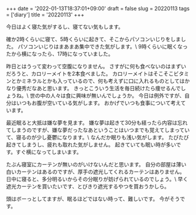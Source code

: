 +++
date = '2022-01-13T18:37:01+09:00'
draft = false
slug = 20220113
tags = ['diary']
title = '20220113'
+++

今日はよく寝た気がするし、寝てない気もします。

確か2時くらいに寝て、5時くらいに起きて、そこからパソコンいじりをしました。
パソコンいじりはまあまあ集中できた気がします。\\
9時くらいに眠くなったから横になったら、17時になっていました。

昨日とはうって変わって空腹になりません。
さすがに何も食べないのはまずいだろうと、カロリーメイトを2本食べました。
カロリーメイトはそこそこビタミンとかミネラルとかも入っているので、何も考えずに口に入れるものとしてはかなり優秀だなあと思います。
きっとこういう生活を毎日続けたら痩せるんでしょうね。\\
世の中の人々は食に興味が無いんでしょうか。
今日は例外ですが、自分はいつもお腹が空いている気がします。
おかげでいつも食事について考えています。

最近眠ると大抵は嫌な夢を見ます。
嫌な夢は起きて30分も経ったら内容は忘れてしまうのですが、嫌な夢だったなあということはいつまでも覚えてしまっていて、寝るのが少し憂鬱になります。\\
なんだか眠りも浅い気がします。
たびたび起きてしまうし、疲れも取れた気がしません。
起きていても眠い時が多いです。すぐ横になってしまいます。

たぶん寝室にカーテンが無いのがいけないんだと思います。
自分の部屋は薄い白いカーテンはあるのですが、厚手の遮光してくれるカーテンはありません。
日中に寝ると、多分明るいからその分眠りが妨げられているのでしょう。\\
早く遮光カーテンを買いたいです、とびきり遮光するやつを買おうかしら。

頭はボーっとしてますが、眠るほどではない時って、難しいです。
今がそうです。